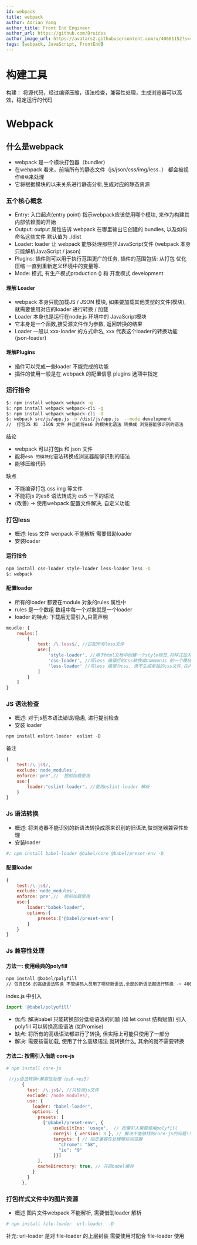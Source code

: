 ```yaml
---
id: webpack
title: webpack
author: Adrian Yang
author_title: Front End Engineer
author_url: https://github.com/Druidss
author_image_url: https://avatars2.githubusercontent.com/u/40681152?s=460&u=e324c1f3465c768888c1fcf798b5f5eb1be9d60d&v=4
tags: [webpack, JavaScript, FrontEnd]
---
```


# 构建工具

构建： 将源代码，经过编译压缩，语法检查，兼容性处理，生成浏览器可以高效，稳定运行的代码

 

# Webpack

## 什么是webpack

- webpack 是一个模块打包器（bundler）
- 在webpack 看来，前端所有的静态文件（js/json/css/img/less..） 都会被视作`模块`来处理
- 它将根据模块的以来关系进行静态分析,生成对应的静态资源





### 五个核心概念

- Entry: 入口起点(entry point) 指示webpack应该使用哪个模块, 来作为构建其内部依赖图的开始
- Output: output 属性告诉 webpack 在哪里输出它创建的 bundles, 以及如何命名这些文件 默认值为 ./dist
- Loader: loader 让 webpack 能够处理那些非JavaScript文件 (webpack 本身只能解析JavaScript / jason)
- Plugins: 插件则可以用于执行范围更广的任务, 插件的范围包括: 从打包 优化 压缩 一直到重新定义环境中的变量等.
- Mode: 模式, 有生产模式production () 和 开发模式 development

#### 理解 Loader

- webpack 本身只能加载JS / JSON 模块, 如果要加载其他类型的文件(模块), 就需要使用对应的loader 进行转换  /  加载
- Loader 本身也是运行在node.js 环境中的 JavaScript模块
- 它本身是一个函数,接受源文件作为参数, 返回转换的结果
- Loader 一般以 xxx-loader 的方式命名, xxx 代表这个loader的转换功能(json-loader)

#### 理解Plugins

- 插件可以完成一些loader 不能完成的功能
- 插件的使用一般是在 webpack 的配置信息 plugins 选项中指定



### 运行指令

```bash
$: npm install webpack webpack -g 
$: npm install webpack webpack-cli -g 
$: npm install webpack webpack-cli -D
$: webpack src/js/app.js -o /dist/js/app.js  --mode development 
//  打包JS 和  JSON 文件 并且能将es6 的模块化语法 转换成 浏览器能够识别的语法 
```

结论

- webpack 可以打包js 和 json 文件
- 能将`es6 的模块化`语法转换成浏览器能够识别的语法
- 能够压缩代码

缺点

- 不能编译打包 css img 等文件
- 不能将js 的es6 语法转成为 es5 一下的语法
- (改善) -> 使用webpack 配置文件解决, 自定义功能





### 打包less

- 概述: less 文件 wenpack 不能解析 需要借助loader
- 安装loader 

#### 运行指令

```bash
npm install css-loader style-loader less-loader less -D
$: webpack
```

#### 配置loader

- 所有的loader 都要在module 对象的rules 属性中
- rules 是一个数组 数组中每一个对象就是一个loader
- loader 的特点:  下载后无需引入,只需声明

```js
moudle: {
    reules:[
        {
            test: /\.less$/, //匹配所有less文件
            use:[
                'style-loader', //用于html文档中创建一个style标签,将样式加入
                'css-loader', //将less 编译后的css转换成CommonJs 的一个模块
                'less-loader' //将less 编译为css, 但不生成单独的css文件,在内存中
            ]
        }
    ]
}
```





### JS 语法检查

- 概述: 对于js基本语法错误/隐患, 进行提前检查
- 安装 loader

```js
npm install eslint-loader  eslint -D
```

备注

```js
{
	test:/\.js$/,
    exclude:'node_modules',
    enforce:'pre',//  提前加载使用
    use:{
        loader:"eslint-loader", //使用eslint-loader 解析
    }
}
```





### Js 语法转换

- 概述: 将浏览器不能识别的新语法转换成原来识别的旧语法,做浏览器兼容性处理
- 安装loader

```bash
#: npm install babel-loader @babel/core @babel/preset-env -D
```

#### 配置loader

```js
{
	test:/\.js$/,
    exclude:'node_modules',
    enforce:'pre',//  提前加载使用
    use:{
        loader:"babek-loader", 
        options:{
            presets:['@babel/preset-env']
        }
    }
}
```





### Js 兼容性处理

#### 方法一:  使用经典的polyfill 

```bash
npm install @babel/polyfill
// 包含ES6 的高级语法转换 不管编码人员用了哪些新语法,全部的新语法都进行转换 -> 400+ kb
```

index.js 中引入

```js
import '@babel/polyufill'
```

- 优点:  解决babel 只能转换部分低级语法的问题 (如 let const 结构赋值)  引入polyfill 可以转换高级语法 (如Promise)
- 缺点:  将所有的高级语法都进行了转换, 但实际上可能只使用了一部分
- 解决:   需要按需加载, 使用了什么高级语法 就转换什么, 其余的就不需要转换



#### 方法二:   按需引入借助 core-js

```bash
# npm install core-js
```



```js
 //js语法转换+兼容性处理（es6->es5）
      {
        test: /\.js$/, //只检测js文件
        exclude: /node_modules/,
        use: {
          loader: "babel-loader",
          options: {
            presets: [
              ['@babel/preset-env', {
                  useBuiltIns: 'usage',  // 按需引入需要使用polyfill
                  corejs: { version: 3 }, // 解决不能够找到core-js的问题!!!
                  targets: { // 指定兼容性处理哪些浏览器
                    "chrome": "58",
                    "ie": "9"
                  }}]
            ],
            cacheDirectory: true, // 开启babel缓存
          }
        }
      },
```





### 打包样式文件中的图片资源

- 概述 图片文件webpack 不能解析, 需要借助loader 解析

```bash
# npm install file-loader  url-loader  -D
```

补充:  url-loader 是对   file-loader 的上层封装  需要使用时配合 file-loader 使用